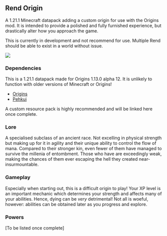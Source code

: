 ## Rend Origin

A 1.21.1 Minecraft datapack adding a custom origin for use with the Origins mod. It is intended to provide a polished and fully furnished experience, but drastically alter how you approach the game.

This is currently in development and not recommend for use. Multiple Rend should be able to exist in a world without issue.

![](https://progress-bar.xyz/95/?title=Estimated+Progress)

### Dependencies

This is a 1.21.1 datapack made for Origins 1.13.0 alpha 12. It is unlikely to function with older versions of Minecraft or Origins!

- [Origins](https://modrinth.com/mod/origins)
- [Pehkui](https://modrinth.com/mod/pehkui)

A custom resource pack is highly recommended and will be linked here once complete.

### Lore

A specialised subclass of an ancient race. Not excelling in physical strength
but making up for it in agility and their unique ability to
control the flow of mana. Compared to their stronger kin, even
fewer of them have managed to survive the millenia of
entombment. Those who have are exceedingly weak, making the
chances of them ever escaping the hell they created near-insurmountable.

### Gameplay

Especially when starting out, this is a difficult origin to play! Your XP level is an important mechanic which determines your strength and affects many of your abilities. Hence, dying can be _very_ detrimental! Not all is woeful, however: abilities can be obtained later as you progress and explore.

### Powers

[To be listed once complete]
